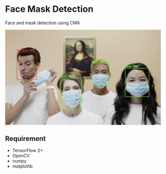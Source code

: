 # Face Mask Detection

Face and mask detection using CNN

![result.png](result.png)

## Requirement

- TensorFlow 2+
- OpenCV
- numpy
- matplotlib
